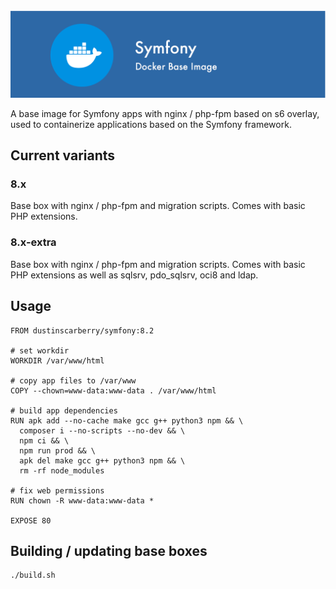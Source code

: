 <img src="https://github.com/dustinscarberry/docker-base-symfony/raw/master/symfony-docker-base-image.png" alt="Project banner image">

A base image for Symfony apps with nginx / php-fpm based on s6 overlay, used to containerize applications based on the Symfony framework.

## Current variants

### 8.x

Base box with nginx / php-fpm and migration scripts. Comes with basic PHP extensions.

### 8.x-extra

Base box with nginx / php-fpm and migration scripts. Comes with basic PHP extensions as well as sqlsrv, pdo_sqlsrv, oci8 and ldap.

## Usage

```docker
FROM dustinscarberry/symfony:8.2

# set workdir
WORKDIR /var/www/html

# copy app files to /var/www
COPY --chown=www-data:www-data . /var/www/html

# build app dependencies
RUN apk add --no-cache make gcc g++ python3 npm && \
  composer i --no-scripts --no-dev && \
  npm ci && \
  npm run prod && \
  apk del make gcc g++ python3 npm && \
  rm -rf node_modules

# fix web permissions
RUN chown -R www-data:www-data *

EXPOSE 80
```

## Building / updating base boxes

```sh
./build.sh
```
